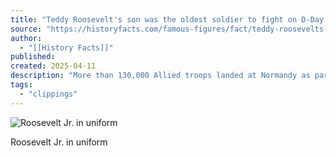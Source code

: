 ```yaml
---
title: "Teddy Roosevelt's son was the oldest soldier to fight on D-Day."
source: "https://historyfacts.com/famous-figures/fact/teddy-roosevelts-son-d-day/"
author:
  - "[[History Facts]]"
published:
created: 2025-04-11
description: "More than 130,000 Allied troops landed at Normandy as part of D-Day, but only one of them was the son of a former U.S. President."
tags:
  - "clippings"
---
```

![Roosevelt Jr. in uniform](https://historyfacts.com/wp-content/uploads/sites/9/2023/12/HF_FOD_teddy-roosevelt-son.jpg)

Roosevelt Jr. in uniform